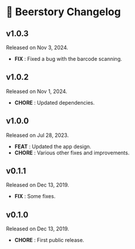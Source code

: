 # 📰 Beerstory Changelog

## v1.0.3
Released on Nov 3, 2024.

* **FIX** : Fixed a bug with the barcode scanning.

## v1.0.2
Released on Nov 1, 2024.

* **CHORE** : Updated dependencies.

## v1.0.0
Released on Jul 28, 2023.

* **FEAT** : Updated the app design.
* **CHORE** : Various other fixes and improvements.

## v0.1.1
Released on Dec 13, 2019.

* **FIX** : Some fixes.

## v0.1.0
Released on Dec 13, 2019.

* **CHORE** : First public release.
